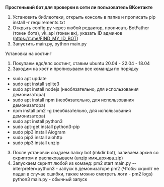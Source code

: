 
<b>Простенький бот для проверки в сети ли пользователь ВКонтакте</b>

1. Установить библеотеки, открыть консоль в папке и прописать pip install -r requirements.txt 
2. Открыть config.py через любой редактор, прописать BotFather (токен бота), vk_api (токен вк), указать ID админов (https://t.me/FIND_MY_ID_BOT)
3. Запустить main.py, python main.py


Установка на хостинг

1. Покупаем вдс/впc хостинг, ставим ubuntu 20.04 - 22.04 - 18.04
2. Заходим на хост и прописываем все команды по порядку

- sudo apt update 
- sudo apt install sqlite3 
- sudo apt install nodejs (необязательно, для использования демонизатора)
- sudo apt install npm (необязательно, для использования демонизатора)
- npm install pm2 -g (необязательно, для использования демонизатора)
- sudo apt install python3 
- sudo apt-get install python3-pip 
- sudo pip3 install Aiogram 
- sudo pip3 install aiohttp 
- sudo pip3 install unzip

3) После установки создаем папку bot (mkdir bot), заливаем архив со скриптом и распаковываем (unzip имя_архива.zip)
4) Запускаем скрипт любой из команд:
pm2 start main.py --interpreter=python3 - запуск в демонизаторе pm2 (Чтобы скрипт не падал в случае ошибки, также можно смотреть логи - pm2 logs)
python3 main.py - обычный запуск
